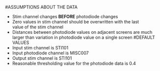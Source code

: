 #ASSUMPTIONS ABOUT THE DATA
* Stim channel changes **BEFORE** photodiode changes
* Zero values in stim channel should be overwritten with the last  
  value of the stim channel
* Distances between photodiode values on adjacent screens are much  
  larger than variation in photodiode value on a single screen
#DEFAULT VALUES
* Input stim channel is STI101
* Input photodiode channel is MISC007
* Output stim channel is STI101
* Reasonable thresholding value for the photodiode data is 0.4
